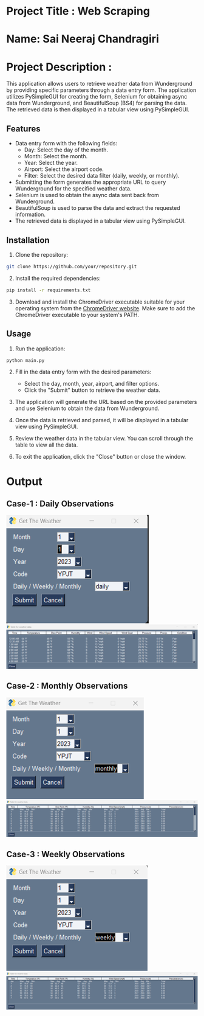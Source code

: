# Project Title : Web Scraping
# Name: Sai Neeraj Chandragiri
# Project Description :
This application allows users to retrieve weather data from Wunderground by providing specific parameters through a data entry form. The application utilizes PySimpleGUI for creating the form, Selenium for obtaining async data from Wunderground, and BeautifulSoup (BS4) for parsing the data. The retrieved data is then displayed in a tabular view using PySimpleGUI.

## Features

- Data entry form with the following fields:
  - Day: Select the day of the month.
  - Month: Select the month.
  - Year: Select the year.
  - Airport: Select the airport code.
  - Filter: Select the desired data filter (daily, weekly, or monthly).
- Submitting the form generates the appropriate URL to query Wunderground for the specified weather data.
- Selenium is used to obtain the async data sent back from Wunderground.
- BeautifulSoup is used to parse the data and extract the requested information.
- The retrieved data is displayed in a tabular view using PySimpleGUI.

## Installation

1. Clone the repository:

```bash
git clone https://github.com/your/repository.git
```

2. Install the required dependencies:

```bash
pip install -r requirements.txt
```

3. Download and install the ChromeDriver executable suitable for your operating system from the [ChromeDriver website](https://sites.google.com/a/chromium.org/chromedriver/). Make sure to add the ChromeDriver executable to your system's PATH.

## Usage

1. Run the application:

```bash
python main.py
```

2. Fill in the data entry form with the desired parameters:
   - Select the day, month, year, airport, and filter options.
   - Click the "Submit" button to retrieve the weather data.

3. The application will generate the URL based on the provided parameters and use Selenium to obtain the data from Wunderground.

4. Once the data is retrieved and parsed, it will be displayed in a tabular view using PySimpleGUI.

5. Review the weather data in the tabular view. You can scroll through the table to view all the data.

6. To exit the application, click the "Close" button or close the window.

# Output
## Case-1 : Daily Observations
![alt](https://github.com/SaiNeeraj2503/4883-SoftwareTools-Neeraj/blob/main/Assignments/A07/Output/Daily_Data%20Entry%20console.png)
![alt](https://github.com/SaiNeeraj2503/4883-SoftwareTools-Neeraj/blob/main/Assignments/A07/Output/Daily_Weather%20data%20Output.png)
## Case-2 : Monthly Observations
![alt](https://github.com/SaiNeeraj2503/4883-SoftwareTools-Neeraj/blob/main/Assignments/A07/Output/Monthly_Data%20Entry.png)
![alt](https://github.com/SaiNeeraj2503/4883-SoftwareTools-Neeraj/blob/main/Assignments/A07/Output/Montly_Weather%20data%20output.png)
## Case-3 : Weekly Observations
![alt](https://github.com/SaiNeeraj2503/4883-SoftwareTools-Neeraj/blob/main/Assignments/A07/Output/Weekly_Data%20Entry.png)
![alt](https://github.com/SaiNeeraj2503/4883-SoftwareTools-Neeraj/blob/main/Assignments/A07/Output/Weekly_Weather%20data%20output.png)

<img src=""/>
